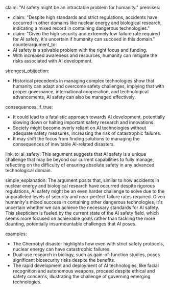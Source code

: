 claim: "AI safety might be an intractable problem for humanity."
premises:
  - claim: "Despite high standards and strict regulations, accidents have occurred in other domains like nuclear energy and biological research, indicating a mixed record in containing dangerous technologies."
  - claim: "Given the high security and extremely low failure rate required for AI safety, it's uncertain if humanity can succeed in this domain."
counterargument_to:
  - AI safety is a solvable problem with the right focus and funding.
  - With increased awareness and resources, humanity can mitigate the risks associated with AI development.

strongest_objjection:
  - Historical precedents in managing complex technologies show that humanity can adapt and overcome safety challenges, implying that with proper governance, international cooperation, and technological advancements, AI safety can also be managed effectively.

consequences_if_true:
  - It could lead to a fatalistic approach towards AI development, potentially slowing down or halting important safety research and innovations.
  - Society might become overly reliant on AI technologies without adequate safety measures, increasing the risk of catastrophic failures.
  - It may shift the focus from finding solutions to managing the consequences of inevitable AI-related disasters.

link_to_ai_safety: This argument suggests that AI safety is a unique challenge that may be beyond our current capabilities to fully manage, reflecting on the difficulty of ensuring absolute safety in any advanced technological domain.

simple_explanation: The argument posits that, similar to how accidents in nuclear energy and biological research have occurred despite rigorous regulations, AI safety might be an even harder challenge to solve due to the unparalleled levels of security and near-perfect failure rates required. Given humanity's mixed success in containing other dangerous technologies, it's uncertain whether we can achieve the necessary standards for AI safety. This skepticism is fueled by the current state of the AI safety field, which seems more focused on achievable goals rather than tackling the more daunting, potentially insurmountable challenges that AI poses.

examples:
  - The Chernobyl disaster highlights how even with strict safety protocols, nuclear energy can have catastrophic failures.
  - Dual-use research in biology, such as gain-of-function studies, poses significant biosecurity risks despite the benefits.
  - The rapid development and deployment of AI technologies, like facial recognition and autonomous weapons, proceed despite ethical and safety concerns, illustrating the challenge of governing emerging technologies.